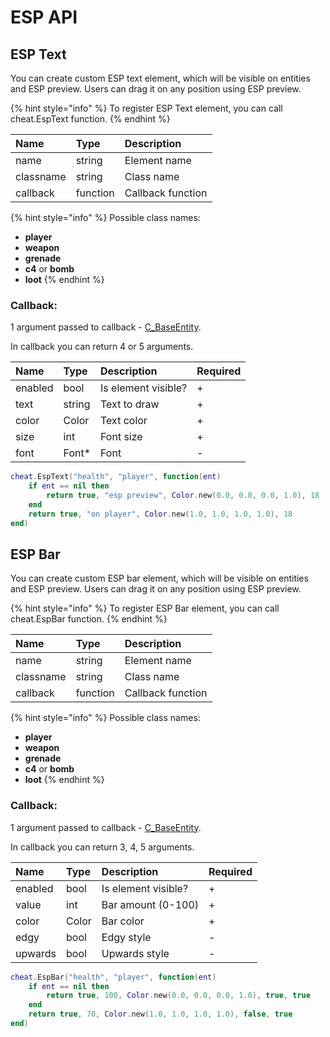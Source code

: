 # ESP API

## ESP Text

You can create custom ESP text element, which will be visible on entities and ESP preview. Users can drag it on any position using ESP preview.

{% hint style="info" %}
To register ESP Text element, you can call cheat.EspText function.
{% endhint %}

| Name | Type | Description |
| :--- | :--- | :--- |
| name | string | Element name |
| classname | string | Class name |
| callback | function | Callback function |

{% hint style="info" %}
Possible class names:

* **player**
* **weapon**
* **grenade**
* **c4** or **bomb**
* **loot**
{% endhint %}

### Callback:

1 argument passed to callback - [C\_BaseEntity](../classes/c_baseentity.md).

In callback you can return 4 or 5 arguments.

| Name | Type | Description | Required |
| :--- | :--- | :--- | :--- |
| enabled | bool | Is element visible? | + |
| text | string | Text to draw | + |
| color | Color | Text color | + |
| size | int | Font size | + |
| font | Font\* | Font | - |

```lua
cheat.EspText("health", "player", function(ent)
    if ent == nil then
        return true, "esp preview", Color.new(0.0, 0.0, 0.0, 1.0), 18
    end
    return true, "on player", Color.new(1.0, 1.0, 1.0, 1.0), 18
end)
```

## ESP Bar

You can create custom ESP bar element, which will be visible on entities and ESP preview. Users can drag it on any position using ESP preview.

{% hint style="info" %}
To register ESP Bar element, you can call cheat.EspBar function.
{% endhint %}

| Name | Type | Description |
| :--- | :--- | :--- |
| name | string | Element name |
| classname | string | Class name |
| callback | function | Callback function |

{% hint style="info" %}
Possible class names:

* **player**
* **weapon**
* **grenade**
* **c4** or **bomb**
* **loot**
{% endhint %}

### Callback:

1 argument passed to callback - [C\_BaseEntity](../classes/c_baseentity.md).

In callback you can return 3, 4, 5 arguments.

| Name | Type | Description | Required |
| :--- | :--- | :--- | :--- |
| enabled | bool | Is element visible? | + |
| value | int | Bar amount \(0-100\) | + |
| color | Color | Bar color | + |
| edgy | bool | Edgy style | - |
| upwards | bool | Upwards style | - |

```lua
cheat.EspBar("health", "player", function(ent)
    if ent == nil then
        return true, 100, Color.new(0.0, 0.0, 0.0, 1.0), true, true
    end
    return true, 70, Color.new(1.0, 1.0, 1.0, 1.0), false, true
end)
```

